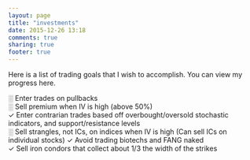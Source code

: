 ```yaml
---
layout: page
title: "investments"
date: 2015-12-26 13:18
comments: true
sharing: true
footer: true
---
```


Here is a list of trading goals that I wish to accomplish. You can view my progress here.

░ Enter trades on pullbacks<br/>
░ Sell premium when IV is high (above 50%)<br/>
✓ Enter contrarian trades based off overbought/oversold stochastic indicators, and support/resistance levels<br/>
░ Sell strangles, not ICs, on indices when IV is high (Can sell ICs on individual stocks)
✓ Avoid trading biotechs and FANG naked<br/>
✓ Sell iron condors that collect about 1/3 the width of the strikes<br/>